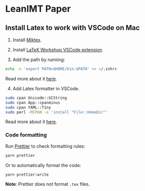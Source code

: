 # LeanIMT Paper

## Install Latex to work with VSCode on Mac

1. Install [Miktex](https://miktex.org/).

2. Install [LaTeX Workshop VSCode extension](https://marketplace.visualstudio.com/items?itemName=James-Yu.latex-workshop).

3. Add the path by running:

```bash
echo -n 'export PATH=$HOME/bin:$PATH' >> ~/.zshrc
```

Read more about it [here](https://stackoverflow.com/questions/11530090/adding-a-new-entry-to-the-path-variable-in-zsh/47795375#47795375).

4. Add Latex formatter in VSCode.

```bash
sudo cpan Unicode::GCString
sudo cpan App::cpanminus
sudo cpan YAML::Tiny
sudo perl -MCPAN -e 'install "File::HomeDir"'
```

Read more about it [here](https://github.com/James-Yu/LaTeX-Workshop/issues/376#issuecomment-372497291).

### Code formatting

Run [Prettier](https://prettier.io/) to check formatting rules:

```bash
yarn prettier
```

Or to automatically format the code:

```bash
yarn prettier:write
```

**Note**: Prettier does not format `.tex` files.
